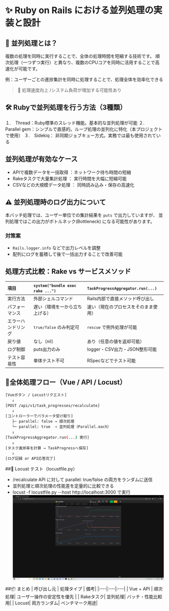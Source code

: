 # ✨ Ruby on Rails における並列処理の実装と設計

## 🧠 並列処理とは？

複数の処理を同時に実行することで、全体の処理時間を短縮する技術です。  順次処理（一つずつ実行）と異なり、複数のCPUコアを同時に活用することで高速化が可能です。

例：ユーザーごとの進捗集計を同時に処理することで、処理全体を効率化できる

> 🤔 処理速度向上 /システム負荷が増加する可能性あり

## 🛠 Rubyで並列処理を行う方法（3種類）
１.　Thread：Ruby標準のスレッド機能。基本的な並列処理が可能
２.　Parallel gem：シンプルで直感的。ループ処理の並列化に特化（本プロジェクトで使用）
３.　Sidekiq： 非同期ジョブキュー方式。実務では最も使用されている

## 並列処理が有効なケース

- APIで複数データを一括取得 ：ネットワーク待ち時間の短縮 
- Rakeタスクで大量集計処理 ： 実行時間を大幅に短縮可能 
- CSVなどの大規模データ処理 ： 同時読み込み・保存の高速化 

## ⚠️ 並列処理時のログ出力について

本バッチ処理では、ユーザー単位での集計結果を `puts` で出力していますが、  並列処理ではこの出力がボトルネック(Bottleneck) になる可能性があります。

### 対策案

- `Rails.logger.info` などで出力レベルを調整
- 配列にログを蓄積して後で一括出力することで改善可能

##  処理方式比較：Rake vs サービスメソッド

| 項目 | `system("bundle exec rake ...")` | `TaskProgressAggregator.run(...)` |
|:---|:---|:---|
| 実行方法 | 外部シェルコマンド | Rails内部で直接メソッド呼び出し |
| パフォーマンス | 遅い（環境を一から立ち上げる） | 速い（現在のプロセスをそのまま使用） |
| エラーハンドリング | `true/false` のみ判定可 | `rescue` で例外処理が可能 |
| 戻り値 | なし（nil） | あり（任意の値を返却可能） |
| ログ制御 | puts出力のみ | logger・CSV出力・JSON整形可能 |
| テスト容易性 | 単体テスト不可 | RSpecなどでテスト可能 |

## 📂全体処理フロー（Vue / API / Locust）

```bash
[Vueボタン / Locustリクエスト]
   ↓
[POST /api/v1/task_progresses/recalculate]
   ↓
[コントローラーでパラメータ受け取り]
   ├─ parallel: false → 順次処理
   └─ parallel: true  → 並列処理（Parallel.each）
   ↓
[TaskProgressAggregator.run(...) 実行]
   ↓
[タスク進捗率を計算 → TaskProgressへ保存]
   ↓
[ログ記録 or API応答完了]
```

##🧪 Locust テスト（locustfile.py）
- /recalculate API に対して parallel: true/false の両方をランダムに送信
- 並列処理と順次処理の性能差を定量的に比較できる
- locust -f locustfile.py --host http://localhost:3000 で実行
![ERD Diagram](./docs/images/Locust.png)

##📦 まとめ
| 呼び出し元 | 処理タイプ | 備考|
|:---|:---|:---|
| Vue + API | 順次処理| ユーザー操作の安定性を優先 |
| Rakeタスク| 並列処理| バッチ・性能比較用|
| Locust| 両方ランダム| ベンチマーク用途|